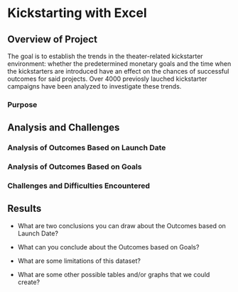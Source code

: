 # Kickstarting with Excel

## Overview of Project
The goal is to establish the trends in the theater-related kickstarter environment: whether the predetermined monetary goals and the time when the kickstarters are introduced have an effect on the chances of successful outcomes for said projects. Over 4000 previosly lauched kickstarter campaigns have been analyzed to investigate these trends.
### Purpose

## Analysis and Challenges

### Analysis of Outcomes Based on Launch Date

### Analysis of Outcomes Based on Goals

### Challenges and Difficulties Encountered

## Results

- What are two conclusions you can draw about the Outcomes based on Launch Date?

- What can you conclude about the Outcomes based on Goals?

- What are some limitations of this dataset?

- What are some other possible tables and/or graphs that we could create?
